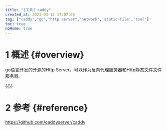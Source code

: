 ```yaml
---
title: "[工具] caddy"
created_at: 2021-03-12 17:07:03
tag: ["caddy","go","http server",'network','static-file','tool']
toc: true
noHome: true
---
```


# 1 概述 {#overview}

go语言开发的开源的Http Server。可以作为反向代理服务器和Http静态文件文件服务器。

{{<highlight-file path="Caddyfile" lang="ini">}}

# 2 参考 {#reference}

<https://github.com/caddyserver/caddy>